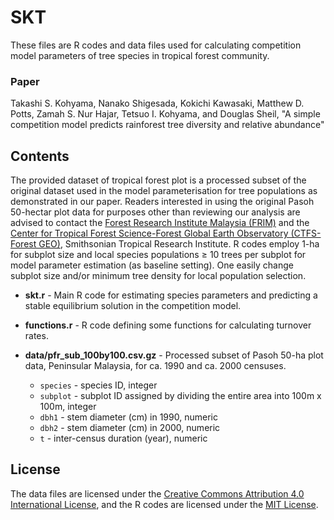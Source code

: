 # SKT

These files are R codes and data files used for calculating competition model parameters of tree species in tropical forest community.


### Paper

Takashi S. Kohyama, Nanako Shigesada, Kokichi Kawasaki, Matthew D. Potts, Zamah S. Nur Hajar, Tetsuo I. Kohyama, and Douglas Sheil,
"A simple competition model predicts rainforest tree diversity and relative abundance"

## Contents

The provided dataset of tropical forest plot is a processed subset of the original dataset used in the model parameterisation for tree populations as demonstrated in our paper. Readers interested in using the original Pasoh 50-hectar plot data for purposes other than reviewing our analysis are advised to contact the [Forest Research Institute Malaysia (FRIM)](https://www.frim.gov.my) and the [Center for Tropical Forest Science-Forest Global Earth Observatory (CTFS-Forest GEO)](https://forestgeo.si.edu), Smithsonian Tropical Research Institute. R codes employ 1-ha for subplot size and local species populations ≥ 10 trees per subplot for model parameter estimation (as baseline setting). One easily change subplot size and/or minimum tree density for local population selection.

* **skt.r** - Main R code for estimating species parameters and predicting a stable equilibrium solution in the competition model.

* **functions.r** - R code defining some functions for calculating turnover rates.

* **data/pfr_sub_100by100.csv.gz** - Processed subset of Pasoh 50-ha plot data, Peninsular Malaysia, for ca. 1990 and ca. 2000 censuses.

  * `species` - species ID, integer
  * `subplot` - subplot ID assigned by dividing the entire area into 100m x 100m, integer
  * `dbh1` - stem diameter (cm) in 1990, numeric
  * `dbh2` - stem diameter (cm) in 2000, numeric
  * `t` - inter-census duration (year), numeric

## License

The data files are licensed under the [Creative Commons Attribution 4.0 International License](https://github.com/kohyamat/p-B/blob/main/LICENSE-CC-BY), and the R codes are licensed under the [MIT License](LICENSE).
